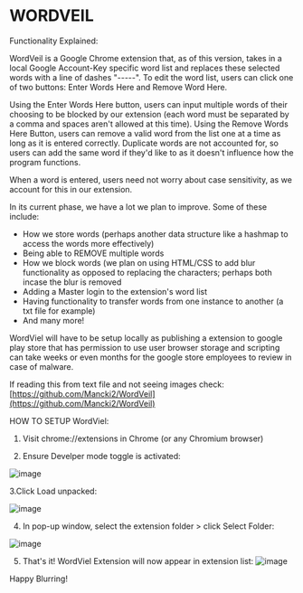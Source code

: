 # WORDVEIL

Functionality Explained:

WordVeil is a Google Chrome extension that, as of this version, takes in a local Google Account-Key specific word list and replaces these selected words with a line of dashes "-----".
To edit the word list, users can click one of two buttons: Enter Words Here and Remove Word Here.

Using the Enter Words Here button, users can input multiple words of their choosing to be blocked by our extension (each word must be separated by a comma and spaces aren't allowed at this time).
Using the Remove Words Here Button, users can remove a valid word from the list one at a time as long as it is entered correctly.
Duplicate words are not accounted for, so users can add the same word if they'd like to as it doesn't influence how the program functions.

When a word is entered, users need not worry about case sensitivity, as we account for this in our extension.

In its current phase, we have a lot we plan to improve.
Some of these include:
-   How we store words (perhaps another data structure like a hashmap to access the words more effectively)
-   Being able to REMOVE multiple words
-   How we block words (we plan on using HTML/CSS to add blur functionality as opposed to replacing the characters; perhaps both incase the blur is removed
-   Adding a Master login to the extension's word list
-   Having functionality to transfer words from one instance to another (a txt file for example)
-   And many more!

WordViel will have to be setup locally as publishing a extension to google play store that has permission to use user browser storage and scripting can take weeks or even months for the google store employees to review in case of malware.

If reading this from text file and not seeing images check: [https://github.com/Mancki2/WordVeil](https://github.com/Mancki2/WordVeil)

HOW TO SETUP WordViel:

1. Visit chrome://extensions in Chrome (or any Chromium browser)

2. Ensure Develper mode toggle is activated:
   
![image](https://github.com/Luisbow123/WORDVEIL/assets/55300466/f340f35c-bd96-4b6b-879a-93bef54f55aa)



3.Click Load unpacked:

![image](https://github.com/Luisbow123/WORDVEIL/assets/55300466/98115757-8e5d-46a2-a8f4-5533d5e52ac6)





4. In pop-up window, select the extension folder > click Select Folder:
   
![image](https://github.com/Luisbow123/WORDVEIL/assets/55300466/3749a824-d458-4711-8453-88c3b784cf32)





5. That's it! WordViel Extension will now appear in extension list:
![image](https://github.com/Luisbow123/WORDVEIL/assets/55300466/2e35f2da-005e-4ba2-8d4c-5370293bcf84)


Happy Blurring!
